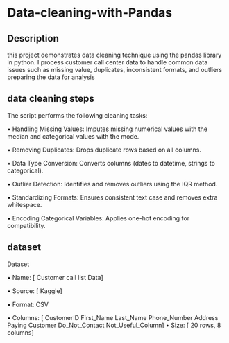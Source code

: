# Data-cleaning-with-Pandas

## Description
this project demonstrates data cleaning technique using the pandas library in python. I process customer call center data to handle common data issues such as missing value, duplicates, inconsistent formats, and outliers preparing the data for analysis

## data cleaning steps
The script performs the following cleaning tasks:

•  Handling Missing Values: Imputes missing numerical values with the median and categorical values with the mode.

•  Removing Duplicates: Drops duplicate rows based on all columns.

•  Data Type Conversion: Converts columns (dates to datetime, strings to categorical).

•  Outlier Detection: Identifies and removes outliers using the IQR method.

•  Standardizing Formats: Ensures consistent text case and removes extra whitespace.

•  Encoding Categorical Variables: Applies one-hot encoding for compatibility.

## dataset
Dataset

•  Name: [ Customer call list Data]

•  Source: [ Kaggle]

•  Format: CSV

•  Columns: [ CustomerID	First_Name	Last_Name	Phone_Number	Address	Paying Customer	Do_Not_Contact	Not_Useful_Column]
•  Size: [ 20 rows, 8 columns]
